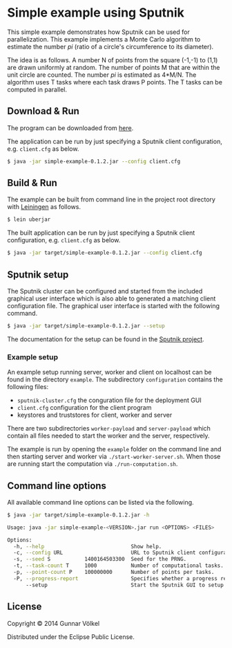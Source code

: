 # Simple example using Sputnik

This simple example demonstrates how Sputnik can be used for parallelization.
This example implements a Monte Carlo algorithm to estimate the number *pi* (ratio of a circle's circumference to its diameter).

The idea is as follows. A number N of points from the square (-1,-1) to (1,1) are drawn uniformly at random.
The number of points M that are within the unit circle are counted.
The number *pi* is estimated as 4*M/N.
The algorithm uses T tasks where each task draws P points. The T tasks can be computed in parallel.

## Download & Run

The program can be downloaded from [here](../../../../releases/download/v0.4.0/simple-example-0.1.2.jar).

The application can be run by just specifying a Sputnik client configuration, e.g. ```client.cfg``` as below.
```bash
$ java -jar simple-example-0.1.2.jar --config client.cfg 
```

## Build & Run

The example can be built from command line in the project root directory with [Leiningen](http://leiningen.org) as follows.
```bash
$ lein uberjar
```

The built application can be run by just specifying a Sputnik client configuration, e.g. ```client.cfg``` as below.
```bash
$ java -jar target/simple-example-0.1.2.jar --config client.cfg 
```

## Sputnik setup

The Sputnik cluster can be configured and started from the included graphical user interface which is also
able to generated a matching client configuration file.
The graphical user interface is started with the following command.
```bash
$ java -jar target/simple-example-0.1.2.jar --setup
```
The documentation for the setup can be found in the [Sputnik project](../../doc/ConfigurationDeployment.md).


### Example setup

An example setup running server, worker and client on localhost can be found in the directory ```example```.
The subdirectory ```configuration``` contains the following files:

 * ```sputnik-cluster.cfg``` the conguration file for the deployment GUI
 * ```client.cfg``` configuration for the client program
 * keystores and truststores for client, worker and server
 
There are two subdirectories ```worker-payload``` and ```server-payload``` which contain all files
needed to start the worker and the server, respectively.

The example is run by opening the ```example``` folder on the command line and then starting server and worker via ```./start-worker-server.sh```.
When those are running start the computation via ```./run-computation.sh```.


## Command line options

All available command line options can be listed via the following.
```bash
$ java -jar target/simple-example-0.1.2.jar -h

Usage: java -jar simple-example-<VERSION>.jar run <OPTIONS> <FILES>

Options:
  -h, --help                            Show help.
  -c, --config URL                      URL to Sputnik client configuration file.
  -s, --seed S           1400164503300  Seed for the PRNG.
  -t, --task-count T     1000           Number of computational tasks.
  -p, --point-count P    100000000      Number of points per tasks.
  -P, --progress-report                 Specifies whether a progress report is printed.
      --setup                           Start the Sputnik GUI to setup the Sputnik cluster.
```

## License

Copyright © 2014 Gunnar Völkel

Distributed under the Eclipse Public License.
